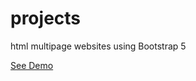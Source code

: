# projects
 html multipage websites using Bootstrap 5

 [See Demo](https://bushido2014.github.io/projects/expert-service/)